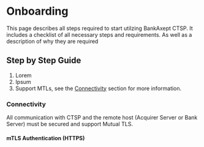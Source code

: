 # Onboarding

This page describes all steps required to start utilzing BankAxept CTSP. It includes a checklist of all necessary steps and requirements.
As well as a description of why they are required

## Step by Step Guide

1. Lorem
2. Ipsum
3. Support MTLs, see the [Connectivity](#Connectivity) section for more information.

### Connectivity

All communication with CTSP and the remote host (Acquirer Server or Bank Server) must be secured and support Mutual TLS.

#### mTLS Authentication (HTTPS)
